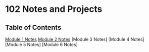 # 102 Notes and Projects

## Table of Contents

[Module 1 Notes](/README.md) 
[Module 2 Notes](/Module-2-Notes.md)
[Module 3 Notes]
[Module 4 Notes]
[Module 5 Notes]
[Module 6 Notes]
